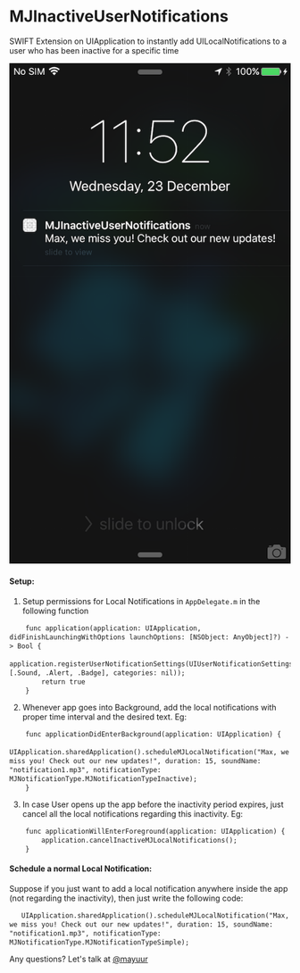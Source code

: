 # MJInactiveUserNotifications
SWIFT Extension on UIApplication to instantly add UILocalNotifications to a user who has been inactive for a specific time

[![Example](https://raw.githubusercontent.com/mayuur/MJInactiveUserNotifications/master/Screenshot.PNG)](https://raw.githubusercontent.com/mayuur/MJInactiveUserNotifications/master/Screenshot.PNG)

#### Setup: 

1. Setup permissions for Local Notifications in `AppDelegate.m` in the following function

```
    func application(application: UIApplication, didFinishLaunchingWithOptions launchOptions: [NSObject: AnyObject]?) -> Bool {
        application.registerUserNotificationSettings(UIUserNotificationSettings(forTypes: [.Sound, .Alert, .Badge], categories: nil));
        return true
    }
```

2. Whenever app goes into Background, add the local notifications with proper time interval and the desired text. Eg: 

```
    func applicationDidEnterBackground(application: UIApplication) {
        UIApplication.sharedApplication().scheduleMJLocalNotification("Max, we miss you! Check out our new updates!", duration: 15, soundName: "notification1.mp3", notificationType: MJNotificationType.MJNotificationTypeInactive);
    }
```

3. In case User opens up the app before the inactivity period expires, just cancel all the local notifications regarding this inactivity. Eg: 
```
    func applicationWillEnterForeground(application: UIApplication) {
        application.cancelInactiveMJLocalNotifications();
    }
```

#### Schedule a normal Local Notification: 

Suppose if you just want to add a local notification anywhere inside the app (not regarding the inactivity), then just write the following code: 

```
   UIApplication.sharedApplication().scheduleMJLocalNotification("Max, we miss you! Check out our new updates!", duration: 15, soundName: "notification1.mp3", notificationType: MJNotificationType.MJNotificationTypeSimple);
```


Any questions? Let's talk at <a href="https://twitter.com/mayuur" target="_blank">@mayuur</a>

